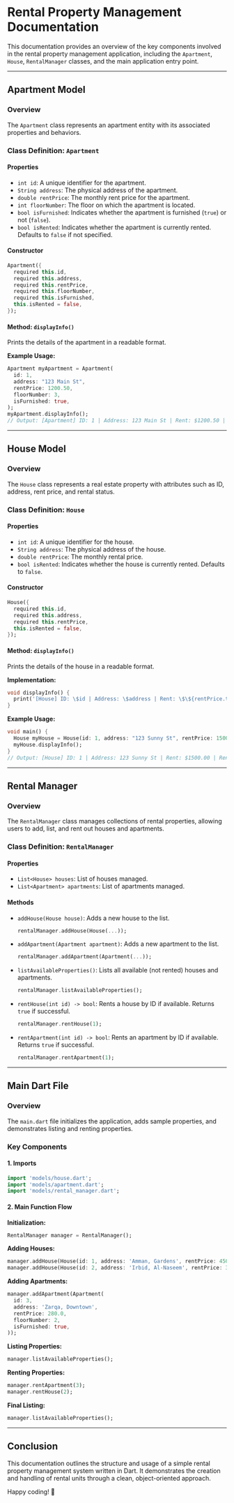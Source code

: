# Rental Property Management Documentation

This documentation provides an overview of the key components involved in the rental property management application, including the `Apartment`, `House`, `RentalManager` classes, and the main application entry point.

---

## Apartment Model

### Overview

The `Apartment` class represents an apartment entity with its associated properties and behaviors.

### Class Definition: `Apartment`

#### Properties

* `int id`: A unique identifier for the apartment.
* `String address`: The physical address of the apartment.
* `double rentPrice`: The monthly rent price for the apartment.
* `int floorNumber`: The floor on which the apartment is located.
* `bool isFurnished`: Indicates whether the apartment is furnished (`true`) or not (`false`).
* `bool isRented`: Indicates whether the apartment is currently rented. Defaults to `false` if not specified.

#### Constructor

```dart
Apartment({
  required this.id,
  required this.address,
  required this.rentPrice,
  required this.floorNumber,
  required this.isFurnished,
  this.isRented = false,
});
```

#### Method: `displayInfo()`

Prints the details of the apartment in a readable format.

**Example Usage:**

```dart
Apartment myApartment = Apartment(
  id: 1,
  address: "123 Main St",
  rentPrice: 1200.50,
  floorNumber: 3,
  isFurnished: true,
);
myApartment.displayInfo();
// Output: [Apartment] ID: 1 | Address: 123 Main St | Rent: $1200.50 | Floor: 3 | Furnished: Yes | Rented: No
```

---

## House Model

### Overview

The `House` class represents a real estate property with attributes such as ID, address, rent price, and rental status.

### Class Definition: `House`

#### Properties

* `int id`: A unique identifier for the house.
* `String address`: The physical address of the house.
* `double rentPrice`: The monthly rental price.
* `bool isRented`: Indicates whether the house is currently rented. Defaults to `false`.

#### Constructor

```dart
House({
  required this.id,
  required this.address,
  required this.rentPrice,
  this.isRented = false,
});
```

#### Method: `displayInfo()`

Prints the details of the house in a readable format.

**Implementation:**

```dart
void displayInfo() {
  print('[House] ID: \$id | Address: \$address | Rent: \$\${rentPrice.toStringAsFixed(2)} | Rented: \${isRented ? "Yes" : "No"}');
}
```

**Example Usage:**

```dart
void main() {
  House myHouse = House(id: 1, address: "123 Sunny St", rentPrice: 1500.00);
  myHouse.displayInfo();
}
// Output: [House] ID: 1 | Address: 123 Sunny St | Rent: $1500.00 | Rented: No
```

---

## Rental Manager

### Overview

The `RentalManager` class manages collections of rental properties, allowing users to add, list, and rent out houses and apartments.

### Class Definition: `RentalManager`

#### Properties

* `List<House> houses`: List of houses managed.
* `List<Apartment> apartments`: List of apartments managed.

#### Methods

* `addHouse(House house)`: Adds a new house to the list.

  ```dart
  rentalManager.addHouse(House(...));
  ```
* `addApartment(Apartment apartment)`: Adds a new apartment to the list.

  ```dart
  rentalManager.addApartment(Apartment(...));
  ```
* `listAvailableProperties()`: Lists all available (not rented) houses and apartments.

  ```dart
  rentalManager.listAvailableProperties();
  ```
* `rentHouse(int id) -> bool`: Rents a house by ID if available. Returns `true` if successful.

  ```dart
  rentalManager.rentHouse(1);
  ```
* `rentApartment(int id) -> bool`: Rents an apartment by ID if available. Returns `true` if successful.

  ```dart
  rentalManager.rentApartment(1);
  ```

---

## Main Dart File

### Overview

The `main.dart` file initializes the application, adds sample properties, and demonstrates listing and renting properties.

### Key Components

#### 1. Imports

```dart
import 'models/house.dart';
import 'models/apartment.dart';
import 'models/rental_manager.dart';
```

#### 2. Main Function Flow

**Initialization:**

```dart
RentalManager manager = RentalManager();
```

**Adding Houses:**

```dart
manager.addHouse(House(id: 1, address: 'Amman, Gardens', rentPrice: 450.0));
manager.addHouse(House(id: 2, address: 'Irbid, Al-Naseem', rentPrice: 350.0));
```

**Adding Apartments:**

```dart
manager.addApartment(Apartment(
  id: 3,
  address: 'Zarqa, Downtown',
  rentPrice: 280.0,
  floorNumber: 2,
  isFurnished: true,
));
```

**Listing Properties:**

```dart
manager.listAvailableProperties();
```

**Renting Properties:**

```dart
manager.rentApartment(3);
manager.rentHouse(2);
```

**Final Listing:**

```dart
manager.listAvailableProperties();
```

---

## Conclusion

This documentation outlines the structure and usage of a simple rental property management system written in Dart. It demonstrates the creation and handling of rental units through a clean, object-oriented approach.

Happy coding! 🎉
